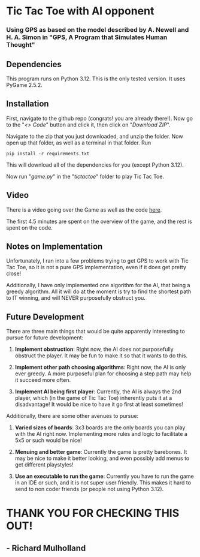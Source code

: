 # Tic Tac Toe with AI opponent
### Using GPS as based on the model described by A. Newell and H. A. Simon in "GPS, A Program that Simulates Human Thought"

## Dependencies

This program runs on Python 3.12. This is the only tested version. It uses PyGame 2.5.2.

## Installation

First, navigate to the github repo (congrats! you are already there!). Now go to the "*<> Code*" button and click it, then click on "*Download ZIP*".

Navigate to the zip that you just downloaded, and unzip the folder. Now open up that folder, as well as a terminal in that folder. Run
```
pip install -r requirements.txt
```

This will download all of the dependencies for you (except Python 3.12).

Now run "*game.py*" in the "*tictactoe*" folder to play Tic Tac Toe.

## Video

There is a video going over the Game as well as the code [here](https://youtu.be/Vp3YCs2kCrg).

The first 4.5 minutes are spent on the overview of the game, and the rest is spent on the code.

## Notes on Implementation

Unfortunately, I ran into a few problems trying to get GPS to work with Tic Tac Toe, so it is not a pure GPS implementation, even if it does get pretty close!

Additionally, I have only implemented one algorithm for the AI, that being a greedy algorithm. All it will do at the moment is try to find the shortest path to IT winning, and will NEVER purposefully obstruct you. 

## Future Development

There are three main things that would be quite apparently interesting to pursue for future development:

1. **Implement obstruction**: Right now, the AI does not purposefully obstruct the player. It may be fun to make it so that it wants to do this.

2. **Implement other path choosing algorithms**: Right now, the AI is only ever greedy. A more purposeful plan for choosing a step path may help it succeed more often.

3. **Implement AI being first player**: Currently, the AI is always the 2nd player, which (in the game of Tic Tac Toe) inherently puts it at a disadvantage! It would be nice to have it go first at least sometimes!

Additionally, there are some other avenues to pursue:

1. **Varied sizes of boards**: 3x3 boards are the only boards you can play with the AI right now. Implementing more rules and logic to facilitate a 5x5 or such would be nice!

2. **Menuing and better game**: Currently the game is pretty barebones. It may be nice to make it better looking, and even possibly add menus to get different playstyles!

3. **Use an executable to run the game**: Currently you have to run the game in an IDE or such, and it is not super user friendly. This makes it hard to send to non coder friends (or people not using Python 3.12).

# THANK YOU FOR CHECKING THIS OUT!
## - Richard Mulholland